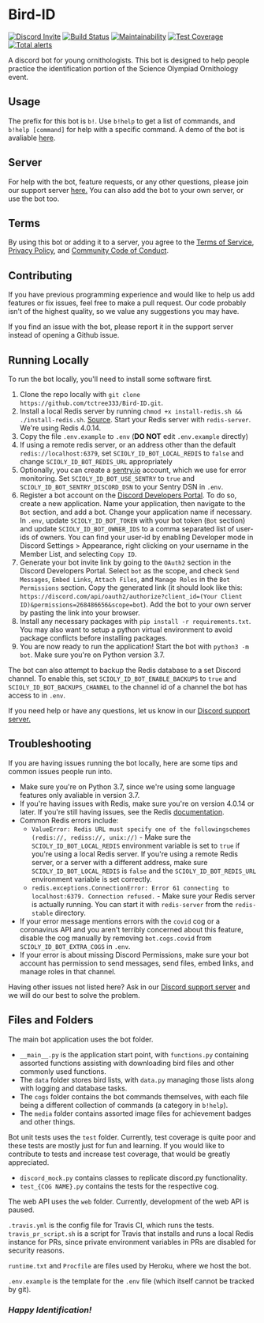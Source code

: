# Bird-ID

[![Discord Invite](https://discord.com/api/guilds/601913706288381952/embed.png)](https://discord.gg/tNyGDve) [![Build Status](https://travis-ci.org/tctree333/Bird-ID.svg?branch=master)](https://travis-ci.org/tctree333/Bird-ID) [![Maintainability](https://api.codeclimate.com/v1/badges/6731bd218230bbc9e088/maintainability)](https://codeclimate.com/github/tctree333/Bird-ID/maintainability) [![Test Coverage](https://api.codeclimate.com/v1/badges/6731bd218230bbc9e088/test_coverage)](https://codeclimate.com/github/tctree333/Bird-ID/test_coverage) [![Total alerts](https://img.shields.io/lgtm/alerts/g/tctree333/Bird-ID.svg?logo=lgtm&logoWidth=18)](https://lgtm.com/projects/g/tctree333/Bird-ID/alerts/)

A discord bot for young ornithologists. This bot is designed to help people practice the identification portion of the Science Olympiad Ornithology event.

## Usage

The prefix for this bot is `b!`. Use `b!help` to get a list of commands, and `b!help [command]` for help with a specific command. A demo of the bot is avaliable [here](example.mp4).

## Server

For help with the bot, feature requests, or any other questions, please join our support server [here.](https://discord.gg/tNyGdve) You can also add the bot to your own server, or use the bot too.

## Terms

By using this bot or adding it to a server, you agree to the [Terms of Service](TERMS.md), [Privacy Policy](PRIVACY.md), and [Community Code of Conduct](CODE_OF_CONDUCT.md).

## Contributing

If you have previous programming experience and would like to help us add features or fix issues, feel free to make a pull request. Our code probably isn't of the highest quality, so we value any suggestions you may have.

If you find an issue with the bot, please report it in the support server instead of opening a Github issue.

## Running Locally

To run the bot locally, you'll need to install some software first.

1. Clone the repo locally with `git clone https://github.com/tctree333/Bird-ID.git`.
2. Install a local Redis server by running `chmod +x install-redis.sh && ./install-redis.sh`. [Source](https://redis.io/topics/quickstart). Start your Redis server with `redis-server`. We're using Redis 4.0.14.
3. Copy the file `.env.example` to `.env` (**DO NOT** edit `.env.example` directly)
4. If using a remote redis server, or an address other than the default `redis://localhost:6379`, set `SCIOLY_ID_BOT_LOCAL_REDIS` to `false` and change `SCIOLY_ID_BOT_REDIS_URL` appropriately
5. Optionally, you can create a [sentry.io](https://sentry.io/) account, which we use for error monitoring. Set `SCIOLY_ID_BOT_USE_SENTRY` to `true` and `SCIOLY_ID_BOT_SENTRY_DISCORD_DSN` to your Sentry DSN in `.env`.
6. Register a bot account on the [Discord Developers Portal](https://discord.com/developers/applications/). To do so, create a new application. Name your application, then navigate to the `Bot` section, and add a bot. Change your application name if necessary. In `.env`, update `SCIOLY_ID_BOT_TOKEN` with your bot token (`Bot` section) and update `SCIOLY_ID_BOT_OWNER_IDS` to a comma separated list of user-ids of owners. You can find your user-id by enabling Developer mode in Discord Settings > Appearance, right clicking on your username in the Member List, and selecting `Copy ID`.
7. Generate your bot invite link by going to the `OAuth2` section in the Discord Developers Portal. Select `bot` as the scope, and check `Send Messages`, `Embed Links`, `Attach Files`, and `Manage Roles` in the `Bot Permissions` section. Copy the generated link (it should look like this: `https://discord.com/api/oauth2/authorize?client_id=(Your Client ID)&permissions=268486656&scope=bot`). Add the bot to your own server by pasting the link into your browser.
8. Install any necessary packages with `pip install -r requirements.txt`. You may also want to setup a python virtual environment to avoid package conflicts before installing packages.
9. You are now ready to run the application! Start the bot with `python3 -m bot`. Make sure you're on Python version 3.7.

The bot can also attempt to backup the Redis database to a set Discord channel. To enable this, set `SCIOLY_ID_BOT_ENABLE_BACKUPS` to `true` and `SCIOLY_ID_BOT_BACKUPS_CHANNEL` to the channel id of a channel the bot has access to in `.env`.

If you need help or have any questions, let us know in our [Discord support server.](https://discord.gg/xDqYddK)

## Troubleshooting
If you are having issues running the bot locally, here are some tips and common issues people run into.

* Make sure you're on Python 3.7, since we're using some language features only avaliable in version 3.7.
* If you're having issues with Redis, make sure you're on version 4.0.14 or later. If you're still having issues, see the Redis [documentation](https://redis.io/documentation).
* Common Redis errors include:
  * `ValueError: Redis URL must specify one of the followingschemes (redis://, rediss://, unix://)` - Make sure the `SCIOLY_ID_BOT_LOCAL_REDIS` environment variable is set to `true` if you're using a local Redis server. If you're using a remote Redis server, or a server with a different address, make sure `SCIOLY_ID_BOT_LOCAL_REDIS` is `false` and the `SCIOLY_ID_BOT_REDIS_URL` environment variable is set correctly.
  * `redis.exceptions.ConnectionError: Error 61 connecting to localhost:6379. Connection refused.` - Make sure your Redis server is actually running. You can start it with `redis-server` from the `redis-stable` directory.
* If your error message mentions errors with the `covid` cog or a coronavirus API and you aren't terribly concerned about this feature, disable the cog manually by removing `bot.cogs.covid` from `SCIOLY_ID_BOT_EXTRA_COGS` in `.env`.
* If your error is about missing Discord Permissions, make sure your bot account has permission to send messages, send files, embed links, and manage roles in that channel.

Having other issues not listed here? Ask in our [Discord support server](https://discord.gg/xDqYddK) and we will do our best to solve the problem.

## Files and Folders

The main bot application uses the bot folder.
  * `__main__.py` is the application start point, with `functions.py` containing assorted functions assisting with downloading bird files and other commonly used functions.
  * The `data` folder stores bird lists, with `data.py` managing those lists along with logging and database tasks.
  * The `cogs` folder contains the bot commands themselves, with each file being a different collection of commands (a category in `b!help`).
  * The `media` folder contains assorted image files for achievement badges and other things.

Bot unit tests uses the `test` folder. Currently, test coverage is quite poor and these tests are mostly just for fun and learning. If you would like to contribute to tests and increase test coverage, that would be greatly appreciated.
  * `discord_mock.py` contains classes to replicate discord.py functionality.
  * `test_{COG NAME}.py` contains the tests for the respective cog.

The web API uses the `web` folder. Currently, development of the web API is paused.

`.travis.yml` is the config file for Travis CI, which runs the tests. `travis_pr_script.sh` is a script for Travis that installs and runs a local Redis instance for PRs, since private environment variables in PRs are disabled for security reasons.

`runtime.txt` and `Procfile` are files used by Heroku, where we host the bot.

`.env.example` is the template for the `.env` file (which itself cannot be tracked by git).

### **_Happy Identification!_**

